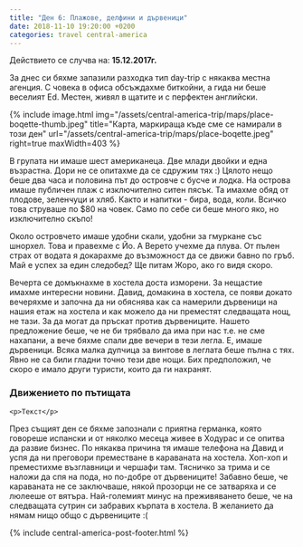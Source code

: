 ```yaml
---
title: "Ден 6: Плажове, делфини и дървеници"
date: 2018-11-10 19:20:00 +0200
categories: travel central-america
---
```


Действието се случва на: **15.12.2017г.**

За днес си бяхме запазили разходка тип day-trip с някаква местна агенция. С човека в офиса обсъждахме биткойни, а гида ни беше веселият Ed. Местен, живял в щатите и с перфектен английски.

<!--more-->

{% include image.html
            img="/assets/central-america-trip/maps/place-boqette-thumb.jpeg"
            title="Карта, маркираща къде сме се намирали в този ден"
            url="/assets/central-america-trip/maps/place-boqette.jpeg"
            right=true
            maxWidth=403 %}

В групата ни имаше шест американеца. Две млади двойки и една възрастна. Дори не се опитахме да се сдружим тях :) Цялото нещо беше два часа и половина път до островче с бусче и лодка. На острова имаше публичен плаж с изключително ситен пясък. Та имахме обяд от плодове, зеленчуци и хляб. Както и напитки - бира, вода, коли. Всичко това струваше по $80 на човек. Само по себе си беше много яко, но изключително скъпо!

Около островчето имаше удобни скали, удобни за гмуркане със шнорхел. Това и правехме с Йо. А Верето учехме да плува. От пълен страх от водата я докарахме до възможност да се движи бавно по гръб. Май е успех за един следобед? Ще питам Жоро, ако го видя скоро.

Вечерта се домъкнахме в хостела доста изморени. За нещастие имахме интересни новини. Давид, домакина в хостела, се появи докато вечеряхме и започна да ни обяснява как са намерили дървеници на нашия етаж на хостела и как можело да ни преместят следващата нощ, не тази. За да могат да пръскат против дървениците. Нашето предложение беше, че не би трябвало да има при нас т.е. не сме нахапани, а вече бяхме спали две вечери в тези легла. Е, имаше дървеници. Всяка малка дупчица за винтове в леглата беше пълна с тях. Явно не са били гладни точно тези две нощи. Бих предположил, че скоро е имало други туристи, които да ги нахранят.

<div class="bluebox">
    <h3>Движението по пътищата</h3>

    <p>Текст</p>
</div>

През същият ден се бяхме запознали с приятна германка, която говореше испански и от няколко месеца живее в Ходурас и се опитва да развие бизнес. По някаква причина тя имаше телефона на Давид и успя да ни преговори преместване в караваната на хостела. Хоп-хоп и преместихме възглавници и чершафи там. Тясничко за трима и се наложи да спя на пода, но по-добре от дървениците! Забавно беше, че караваната не се заключваше, някой прозорци не се затваряха и се люлееше от вятъра. Най-големият минус на преживяването беше, че на следващата сутрин си забравих кърпата в хостела. В желанието да нямам нищо общо с дървениците :(

{% include central-america-post-footer.html %}
